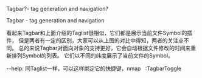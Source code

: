 Tagbar?- tag generation and navigation?

Tagbar - tag generation and navigation 

看起来Tagbar和上面介绍的Taglist很相似，它们都是展示当前文件Symbol的插件，
但是两者有一定的区别，大家可以从上图的对比中得知，两者的关注点不同。
总的来说Tagbar对面向对象的支持更好，它会自动根据文件修改的时间来重新排列Symbol的列表。
它们以不同的纬度展示了当前文件的Symbol。

--help: 同Taglist一样，可以这样绑定它的快捷键，nmap <silent> <F4> :TagbarToggle<CR>
